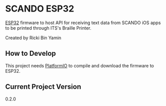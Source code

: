 # SCANDO ESP32
[ESP32](https://www.espressif.com/en/products/socs/esp32) firmware to host API for receiving text data from SCANDO iOS apps to be printed through ITS's Braille Printer.

Created by Ricki Bin Yamin

## How to Develop
This project needs [PlatformIO](https://platformio.org/) to compile and download the firmware to ESP32.

## Current Project Version
0.2.0
